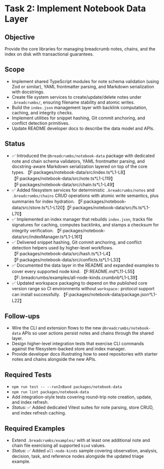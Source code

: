 # Task 2: Implement Notebook Data Layer

## Objective
Provide the core libraries for managing breadcrumb notes, chains, and the index on disk with transactional guarantees.

## Scope
- Implement shared TypeScript modules for note schema validation (using Zod or similar), YAML frontmatter parsing, and Markdown serialization with docstrings.
- Create file system services to create/update/delete notes under `.breadcrumbs/`, ensuring filename stability and atomic writes.
- Build the `index.json` management layer with backlink computation, caching, and integrity checks.
- Implement utilities for snippet hashing, Git commit anchoring, and conflict detection primitives.
- Update README developer docs to describe the data model and APIs.

## Status
- ✅ Introduced the `@breadcrumbs/notebook-data` package with dedicated note and chain schema validators, YAML frontmatter parsing, and docstring-aware Markdown serialization layered on top of the core types. 【F:packages/notebook-data/src/index.ts†L1-L8】【F:packages/notebook-data/src/note.ts†L1-L119】【F:packages/notebook-data/src/chain.ts†L1-L49】
- ✅ Added filesystem services for deterministic `.breadcrumbs/notes` and `.breadcrumbs/chains` CRUD operations with atomic write semantics, plus summaries for index hydration. 【F:packages/notebook-data/src/store.ts†L1-L120】【F:packages/notebook-data/src/fs.ts†L1-L70】
- ✅ Implemented an index manager that rebuilds `index.json`, tracks file signatures for caching, computes backlinks, and stamps a checksum for integrity verification. 【F:packages/notebook-data/src/indexManager.ts†L1-L161】
- ✅ Delivered snippet hashing, Git commit anchoring, and conflict detection helpers used by higher-level workflows. 【F:packages/notebook-data/src/hash.ts†L1-L4】【F:packages/notebook-data/src/conflicts.ts†L1-L33】
- ✅ Documented the data layer in the README and expanded examples to cover every supported node kind. 【F:README.md†L11-L55】【F:.breadcrumbs/examples/all-node-kinds.crumbnb†L1-L39】
- ✅ Updated workspace packaging to depend on the published core version range so CI environments without `workspace:` protocol support can install successfully. 【F:packages/notebook-data/package.json†L1-L22】

## Follow-ups
- Wire the CLI and extension flows to the new `@breadcrumbs/notebook-data` APIs so user actions persist notes and chains through the shared layer.
- Design higher-level integration tests that exercise CLI commands against the filesystem-backed store and index manager.
- Provide developer docs illustrating how to seed repositories with starter notes and chains alongside the new APIs.

## Required Tests
- `npm run test -- --runInBand packages/notebook-data`
- `npm run lint packages/notebook-data`
- Add integration-style tests covering round-trip note creation, update, and index refresh.
- _Status_: ✅ Added dedicated Vitest suites for note parsing, store CRUD, and index refresh caching.

## Required Examples
- Extend `.breadcrumbs/examples/` with at least one additional note and chain file exercising all supported `kind` values.
- _Status_: ✅ Added `all-node-kinds` sample covering observation, analysis, decision, task, and reference nodes alongside the updated triage example.
